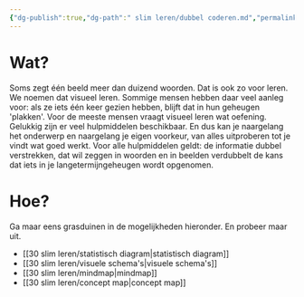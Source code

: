 ```yaml
---
{"dg-publish":true,"dg-path":" slim leren/dubbel coderen.md","permalink":"/ slim leren/dubbel coderen/","created":"2025-06-04T13:25:55.054+02:00","updated":"2025-06-04T14:23:10.214+02:00"}
---
```



# Wat?
Soms zegt één beeld meer dan duizend woorden. Dat is ook zo voor leren. We noemen dat visueel leren. Sommige mensen hebben daar veel aanleg voor: als ze iets één keer gezien hebben, blijft dat in hun geheugen 'plakken'. Voor de meeste mensen vraagt visueel leren wat oefening. Gelukkig zijn er veel hulpmiddelen beschikbaar. En dus kan je naargelang het onderwerp en naargelang je eigen voorkeur, van alles uitproberen tot je vindt wat goed werkt.
Voor alle hulpmiddelen geldt: de informatie dubbel verstrekken, dat wil zeggen in woorden en in beelden verdubbelt de kans dat iets in je langetermijngeheugen wordt opgenomen.
# Hoe?
Ga maar eens grasduinen in de mogelijkheden hieronder. En probeer maar uit.
- [[30 slim leren/statistisch diagram\|statistisch diagram]]
- [[30 slim leren/visuele schema's\|visuele schema's]]
- [[30 slim leren/mindmap\|mindmap]]
- [[30 slim leren/concept map\|concept map]]




